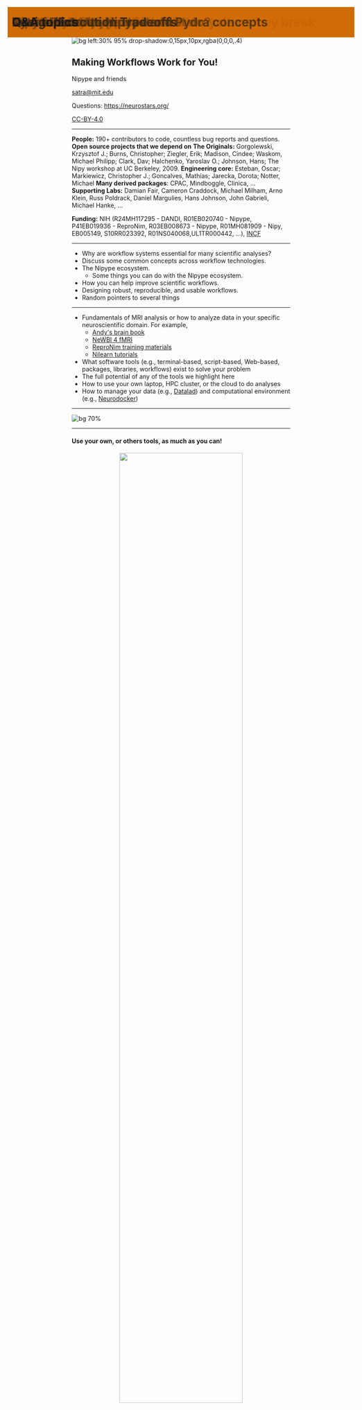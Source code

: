 ```yaml
---
marp: true
theme: default
---
```

<!--
paginate: true
_paginate: false
-->
![bg left:30% 95% drop-shadow:0,15px,10px,rgba(0,0,0,.4)](https://raw.githubusercontent.com/nipy/nipype/master/doc/_static/snakebrain-nipype.svg)

## Making Workflows Work for You!

Nipype and friends

satra@mit.edu

Questions: https://neurostars.org/

[CC-BY-4.0](https://creativecommons.org/licenses/by/4.0/)

---

<style>
section {
  padding-top: 150px;
}
h1 {
  position: absolute;
  left: 80px;
  top: 30px;
  right: 80px;
  height: 70px;
  line-height: 70px;
  padding-left: 10px;
  background: rgb(205,105,0,0.2);
}
</style>

# Thank you!

**People:** 190+ contributors to code, countless bug reports and questions.
**Open source projects that we depend on** 
**The Originals:** Gorgolewski, Krzysztof J.; Burns, Christopher; Ziegler, Erik; Madison, Cindee; Waskom, Michael Philipp;  Clark, Dav;  Halchenko, Yaroslav O.; Johnson, Hans; The Nipy workshop at UC Berkeley, 2009.
**Engineering core:** Esteban, Oscar;  Markiewicz, Christopher J.; Goncalves, Mathias;  Jarecka, Dorota; Notter, Michael
**Many derived packages**: CPAC, Mindboggle, Clinica, ...
**Supporting Labs:** Damian Fair, Cameron Craddock, Michael Milham, Arno Klein, Russ Poldrack, Daniel Margulies, Hans Johnson, John Gabrieli, Michael Hanke, ...

**Funding:** NIH (R24MH117295 - DANDI, R01EB020740 - Nipype, P41EB019936 - ReproNim, R03EB008673 - Nipype, R01MH081909 - Nipy, EB005149, S10RR023392, R01NS040068,UL1TR000442, ...), [INCF](https://incf.org/)

---
# Objectives of this lesson
- Why are workflow systems essential for many scientific analyses? 
- Discuss some common concepts across workflow technologies. 
- The Nipype ecosystem.
    - Some things you can do with the Nipype ecosystem.
- How you can help improve scientific workflows.
- Designing robust, reproducible, and usable workflows.
- Random pointers to several things

---
# What you will still need to learn
- Fundamentals of MRI analysis or how to analyze data in your specific neuroscientific domain. For example,
    - [Andy's brain book](https://andysbrainbook.readthedocs.io/en/latest/)
    - [NeWBI 4 fMRI](https://www.newbi4fmri.com/)
    - [ReproNim training materials](https://www.repronim.org/teach.html)
    - [Nilearn tutorials](https://nilearn.github.io/auto_examples/index.html)
- What software tools (e.g., terminal-based, script-based, Web-based, packages, libraries, workflows) exist to solve your problem
- The full potential of any of the tools we highlight here
- How to use your own laptop, HPC cluster, or the cloud to do analyses 
- How to manage your data (e.g., [Datalad](http://handbook.datalad.org/en/latest/)) and computational environment (e.g., [Neurodocker](https://github.com/ReproNim/neurodocker))

---
![bg 70%](https://publicdomainvectors.org/photos/tools_silhouettes.png)

---
# Understand how tools behave and when they break

#### Use your own, or others tools, as much as you can!

<center><img src="about-Teller-LIFE-1954.png" width="75%" />
</center>
<!--
> "An expert is a person who has found out by his own painful experience all the mistakes that one can make in a very narrow field." 
-->

_In [Dr. Edward Teller's Magnificent Obsession by Robert Coughlan, in LIFE magazine (6 September 1954), p. 62](http://books.google.de/books?id=I1QEAAAAMBAJ&pg=PA62)_

---
**Workflow**, n. A set of tasks needed to achieve one or more goals.

Examples of generic workflows:
- Purchase a car
- A wedding
- Cook a meal
- Construct a house
- Fly to New Zealand

In many of these `Workflows`, a sequence of tasks has to be executed. Hence, the word `Pipeline` is often used synonymously with `Workflows`. The word `Pipeline` originates from industrial automation.

---
**Dataflow**, n. A set of tasks that consume, transform, and/or generate data towards achieving one or more goals. Specifically, tasks can get started whenever all the necessary input data is available for the task.

Examples of dataflows:
- Analyze tweets
- Build a machine learning model
- Do data wrangling and quality control 
- Run a neuroimaging analysis

In general, dataflows can be represented as computational graphs, where data flows from nodes to other nodes. 

---
# The essence of Dataflows

- **Separation:** of data, scripts, and execution.
    - Dataflows are not intricately tied to a particular data set.
- **Reuse:** Algorithms or dataflows written using such abstractions can be reused on different datasets.
- **Automation:** Dataflows do not require human intervention, allowing automated execution.
- **Standarization**: The same dataflow can be applied to similar data, which itself encourages standardization.
- **Data management**: Most dataflow frameworks rely on language abstractions to support the flow of data, often without user consideration of naming files at different stages of a dataflow.

---
# Why use Dataflows

- Most neurscience analyses comprise multiple steps that are dependent on prior steps, i.e. a graph.
    - e.g., Neuroimaging analyses may involve preprocessing, quality control, normalization, statistical inference.
<!-- So such analyses naturally constitute a dataflow -->
- Many software implement many of these of algorithms. 
    - Performance: These algorithms vary in their execution time, output quality, as a function of: 
        - sample characteristics (e.g., age, species, in vs ex vivo)
        - data quality
        - computational environment. 
    - Matchmaking: For any given application, each software brings with a set of strengths and weaknesses.

---
# So what do Dataflows enable?

- Abstraction
    - Encapsulate different functional tasks
    - Simplify the assumptions any individual task needs to consider
- Efficiency
    - Parallelization of processes
    - Reduced overhead of data management
    - Replicability
- Embed knowledge
    - Best practices
    - Heuristics
    - A structured plan for analysis (good for preregistrations)

---

# Should I always use Dataflows?

- Why are your goals/use cases?
- What are your computational dependencies?
- How are you managing the data?
- How do you parameterize the script?
- How specific is the code to one situation?
- Will you share and support your code?
- What computational resources do you have access to?

---
# Costs and benefits of Workflow systems

Workflow systems provide computational flexibility, but have a steep cost. 
- It can increase the complexity and brittleness of your environments.
- Additional learning is necessary to combine software packages.
- Cannot just point and click, need to script and program one’s analyses.
- Debugging is not always easy.

But there are benefits as well.
- You can reuse existing Workflows.
- You can combine the most appropriate algorithms for the goals (e.g., fast, accurate, precise, robust) of task rather than being restricted to what is available in a single package.
- Once you know how to construct a Dataflow, you can create others.

---
# Workflow systems

- Workflow systems: Nipype, Pydra, Snakemake, Nextflow,  ...
    - [Awesome pipelines](https://github.com/pditommaso/awesome-pipeline)
- Features to consider
    - Workflow specification language
    - Nested workflow support
    - Workflow/Task library, reusability 
    - Caching
    - Execution support: Parallelization, Managers, Containers
    - Provenance tracking
- Workflow languages: [Common Workflow Language](https://www.commonwl.org/), [Workflow Description Language](https://openwdl.org/), [Nextflow DSL](https://www.nextflow.io/docs/latest/basic.html), ...

---
# The story of Nipype
- Bring the world of neuroimaging tools together
    - What is out there?
    - How to use?
    - Which ones to use?<span style="color: red;">*</span> 
- Run analyses
    - Combine computational resources
    - Compare tools
    - Combine the "best" tools
        - Does the combination help?<span style="color: red;">*</span>

<span style="color: red;">*</span> Nipype can help answer this, but doesn't do so directly.

---
# Nipype 1.x
- Pythonic Interfaces to over 700 neuroimaging tools
    - Including support for MATLAB-based tools like SPM
- A generic workflow engine with special semantics.
- Extensive support for local and HPC workflows.
    - Local resource management across parallel tasks.
    - Remote parallel HPC distribution with monitoring.

## Nipype derivatives
[ASLPrep](https://github.com/PennLINC/aslprep) | [Clinica](https://www.clinica.run/) | [C-PAC](https://fcp-indi.github.io/) | [FitLins](https://fitlins.readthedocs.io/en/latest/) | [fMRIPrep](https://fmriprep.org/en/stable/) | [Giraffe.tools](https://giraffe.tools/) | [Halfpipe](https://github.com/HippocampusGirl/Halfpipe) | [Lyman](https://www.cns.nyu.edu/~mwaskom/software/lyman/) | [PyNets](https://pynets.readthedocs.io/en/latest/)
[Macapype](https://macatools.github.io/macapype/) | [Mindboggle](https://mindboggle.info/) | [MRIQC](https://mriqc.readthedocs.io/en/latest/) | [Neuropycon/Ephypype/Graphpype](https://neuropycon.github.io/ephypype/) | [Nipreps](https://nipreps.org/) | [QSIPrep](https://qsiprep.readthedocs.io/en/latest/) 

---
# What does Nipype do and not do?
- Nipype does not create workflows for you.
- Nipype does not optimize workflows for you.
    - It can optimize some of the execution.
- Nipype allows you to create scalable, complex workflows.
- Nipype allows you to mix and match software with the same Pythonic interface.
- To **use** Nipype workflows you need to know minimal Python and shell.
- To **create** Nipype workflows you need to know: Python, Nipype semantics, and at least 1 neuroimaging package.

---
![bg fit](nipype-architecture.png)

---

## Nipype is transitioning
- Nipype 1.x is the current stable platform.
- Nipype 2.0 is a new ecosystem of tools.

---
# Nipype 2.0: An ecosystem

- [pydra](https://github.com/nipype/pydra): A general purpose workflow engine
    - [pydra-ml](https://github.com/nipype/pydra-ml): A demo application
    - [pydra-tasks](https://github.com/nipype/): Packages that provide Pydra tasks
- [neurodocker](https://github.com/ReproNim/neurodocker): A neuroscience container builder
- [testkraken](https://github.com/ReproNim/testkraken): A parametric/vibration testing framework

- [nipreps](https://www.nipreps.org/): Preprocessing workflows
- [niflows](https://github.com/niflows/): A general purpose Dataflow repository
- [nobrainer](https://github.com/neuronets): Deep learning models

![bg right:25% vertical fit](https://raw.githubusercontent.com/nipype/pydra/master/docs/logo/pydra_logo.svg)
![bg right:25% fit](https://raw.githubusercontent.com/ReproNim/testkraken/master/testkraken/dashboard_template/images/TestKraken.svg)

---
![bg right:55% fit](pydra-architecture.png)

# Pydra Features
- Composable dataflows.
- Flexible semantics for looping over input sets.
- A content-addressable global cache.
- Support for Python functions and external (shell) commands.
- Native container execution support.
- Auditing and provenance tracking. 
- [Pydra paper](https://doi.org/10.25080/Majora-342d178e-012)

---
# Tutorial Intro to Nipype and Pydra concepts

#### Neurohackademy Minimal Tutorial
[For attendees during neurohackademy](https://hub.neurohackademy.org/)

#### The Full Monty | The Whole Nine Yards - Available via myBinder.org
The Nipype tutorial:  https://miykael.github.io/nipype-tutorial
The Pydra tutorial: https://github.com/nipype/pydra-tutorial

---
# Design/Execution Tradeoffs
- How to parallelize?
    - Atomic
    - Per participant, per subworkflow
    - Database + resource driven
    - Cost driven
- Which packages to use?
    - Availability (re-executability by others)
    - Licesning 
    - Complexity of maintenance
    - Optimization goals
- How replicable do you want it to be?

---
# Q&A topics
- Designing good Dataflows
- Validating Dataflows
